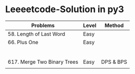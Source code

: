 # Leeeetcode-Solution in py3

| Problems | Level | Method |
| -- | -- | -- |
| 58. Length of Last Word | Easy | |
| 66. Plus One | Easy | |
|  |  |  |
|  |  |  |
|  |  |  |
|  |  |  |
|  |  |  |
|  |  |  |
| 617. Merge Two Binary Trees | Easy | DPS & BPS |
|  |  |  |
